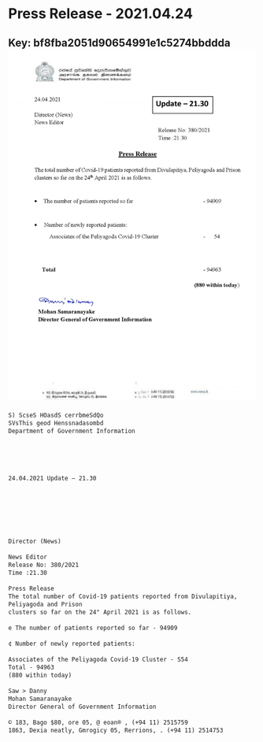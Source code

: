 # Press Release - 2021.04.24 
Key: bf8fba2051d90654991e1c5274bbddda 
![img](img/bf8fba2051d90654991e1c5274bbddda.jpg)
---
```
S) ScseS HOasdS cerrbmeSdQo
SVsThis geod Henssnadasombd
Department of Government Information

 

 

24.04.2021 Update — 21.30

 

 

 

Director (News)

News Editor
Release No: 380/2021
Time :21.30

Press Release
The total number of Covid-19 patients reported from Divulapitiya, Peliyagoda and Prison
clusters so far on the 24" April 2021 is as follows.

e The number of patients reported so far - 94909

¢ Number of newly reported patients:

Associates of the Peliyagoda Covid-19 Cluster - S54
Total - 94963
(880 within today)

Saw > Danny
Mohan Samaranayake
Director General of Government Information

© 183, Bago $80, ore 05, @ eoan® , (+94 11) 2515759
1863, Dexia neatly, Gmrogicy 05, Rerrions, . (+94 11) 2514753

```
